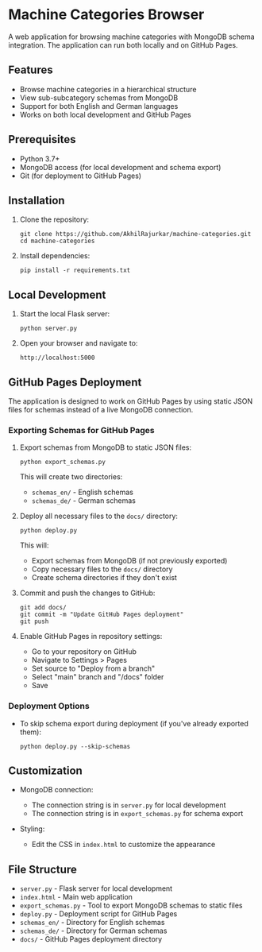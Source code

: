# Machine Categories Browser

A web application for browsing machine categories with MongoDB schema integration. The application can run both locally and on GitHub Pages.

## Features

- Browse machine categories in a hierarchical structure
- View sub-subcategory schemas from MongoDB
- Support for both English and German languages
- Works on both local development and GitHub Pages

## Prerequisites

- Python 3.7+
- MongoDB access (for local development and schema export)
- Git (for deployment to GitHub Pages)

## Installation

1. Clone the repository:
   ```
   git clone https://github.com/AkhilRajurkar/machine-categories.git
   cd machine-categories
   ```

2. Install dependencies:
   ```
   pip install -r requirements.txt
   ```

## Local Development

1. Start the local Flask server:
   ```
   python server.py
   ```

2. Open your browser and navigate to:
   ```
   http://localhost:5000
   ```

## GitHub Pages Deployment

The application is designed to work on GitHub Pages by using static JSON files for schemas instead of a live MongoDB connection.

### Exporting Schemas for GitHub Pages

1. Export schemas from MongoDB to static JSON files:
   ```
   python export_schemas.py
   ```

   This will create two directories:
   - `schemas_en/` - English schemas
   - `schemas_de/` - German schemas

2. Deploy all necessary files to the `docs/` directory:
   ```
   python deploy.py
   ```

   This will:
   - Export schemas from MongoDB (if not previously exported)
   - Copy necessary files to the `docs/` directory
   - Create schema directories if they don't exist

3. Commit and push the changes to GitHub:
   ```
   git add docs/
   git commit -m "Update GitHub Pages deployment"
   git push
   ```

4. Enable GitHub Pages in repository settings:
   - Go to your repository on GitHub
   - Navigate to Settings > Pages
   - Set source to "Deploy from a branch"
   - Select "main" branch and "/docs" folder
   - Save

### Deployment Options

- To skip schema export during deployment (if you've already exported them):
  ```
  python deploy.py --skip-schemas
  ```

## Customization

- MongoDB connection:
  - The connection string is in `server.py` for local development
  - The connection string is in `export_schemas.py` for schema export

- Styling:
  - Edit the CSS in `index.html` to customize the appearance

## File Structure

- `server.py` - Flask server for local development
- `index.html` - Main web application
- `export_schemas.py` - Tool to export MongoDB schemas to static files
- `deploy.py` - Deployment script for GitHub Pages
- `schemas_en/` - Directory for English schemas
- `schemas_de/` - Directory for German schemas
- `docs/` - GitHub Pages deployment directory
